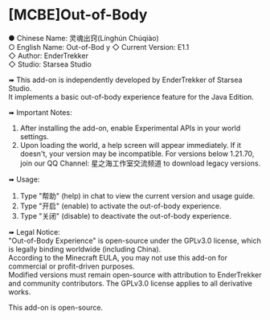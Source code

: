 # [MCBE]Out-of-Body
● Chinese Name: 灵魂出窍(Línghún Chúqiào)  
○ English Name: Out-of-Bod y
◇ Current Version: E1.1  
◇ Author: EnderTrekker  
◇ Studio: Starsea Studio  

➠ This add-on is independently developed by EnderTrekker of Starsea Studio.  
It implements a basic out-of-body experience feature for the Java Edition.  

➠ Important Notes:  
1. After installing the add-on, enable Experimental APIs in your world settings.  
2. Upon loading the world, a help screen will appear immediately. If it doesn't, your version may be incompatible. For versions below 1.21.70, join our QQ Channel: 星之海工作室交流频道 to download legacy versions.  

➠ Usage:  
1. Type "帮助" (help) in chat to view the current version and usage guide.  
2. Type "开启" (enable) to activate the out-of-body experience.  
3. Type "关闭" (disable) to deactivate the out-of-body experience.  

➠ Legal Notice:  
"Out-of-Body Experience" is open-source under the GPLv3.0 license, which is legally binding worldwide (including China).  
According to the Minecraft EULA, you may not use this add-on for commercial or profit-driven purposes.  
Modified versions must remain open-source with attribution to EnderTrekker and community contributors. The GPLv3.0 license applies to all derivative works.  

This add-on is open-source.
